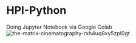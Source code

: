 # HPI-Python
Doing Jupyter Notebook via Google Colab
![the-matrix-cinematography-rxh4uq8xy5zpl0gt](https://github.com/user-attachments/assets/a7d505e0-ae47-4dff-b43a-02720147d1cf)

